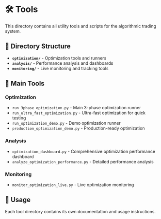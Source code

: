 # 🛠️ Tools

This directory contains all utility tools and scripts for the algorithmic trading system.

## 📁 Directory Structure

- **`optimization/`** - Optimization tools and runners
- **`analysis/`** - Performance analysis and dashboards
- **`monitoring/`** - Live monitoring and tracking tools

## 🚀 Main Tools

### Optimization

- `run_3phase_optimization.py` - Main 3-phase optimization runner
- `run_ultra_fast_optimization.py` - Ultra-fast optimization for quick testing
- `run_optimization_demo.py` - Demo optimization runner
- `production_optimization_demo.py` - Production-ready optimization

### Analysis

- `optimization_dashboard.py` - Comprehensive optimization performance dashboard
- `analyze_optimization_performance.py` - Detailed performance analysis

### Monitoring

- `monitor_optimization_live.py` - Live optimization monitoring

## 📖 Usage

Each tool directory contains its own documentation and usage instructions.

